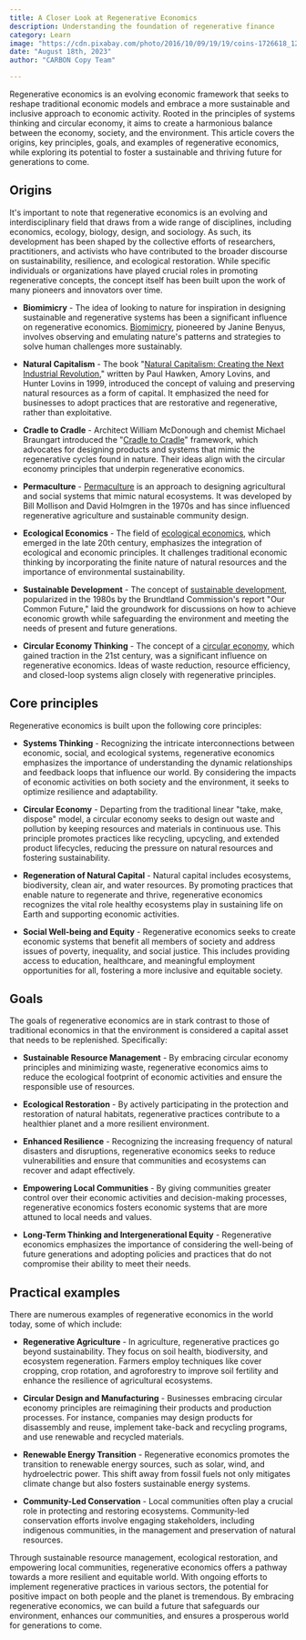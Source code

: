 ```yaml
---
title: A Closer Look at Regenerative Economics
description: Understanding the foundation of regenerative finance
category: Learn
image: "https://cdn.pixabay.com/photo/2016/10/09/19/19/coins-1726618_1280.jpg"
date: "August 18th, 2023"
author: "CARBON Copy Team"

---
```


Regenerative economics is an evolving economic framework that seeks to reshape traditional economic models and embrace a more sustainable and inclusive approach to economic activity. Rooted in the principles of systems thinking and circular economy, it aims to create a harmonious balance between the economy, society, and the environment. This article covers the origins, key principles, goals, and examples of regenerative economics, while exploring its potential to foster a sustainable and thriving future for generations to come.

## Origins

It's important to note that regenerative economics is an evolving and interdisciplinary field that draws from a wide range of disciplines, including economics, ecology, biology, design, and sociology. As such, its development has been shaped by the collective efforts of researchers, practitioners, and activists who have contributed to the broader discourse on sustainability, resilience, and ecological restoration. While specific individuals or organizations have played crucial roles in promoting regenerative concepts, the concept itself has been built upon the work of many pioneers and innovators over time.

- **Biomimicry** - The idea of looking to nature for inspiration in designing sustainable and regenerative systems has been a significant influence on regenerative economics. [Biomimicry](https://en.wikipedia.org/wiki/Biomimetics), pioneered by Janine Benyus, involves observing and emulating nature's patterns and strategies to solve human challenges more sustainably.

- **Natural Capitalism** - The book "[Natural Capitalism: Creating the Next Industrial Revolution](https://en.wikipedia.org/wiki/Natural_Capitalism)," written by Paul Hawken, Amory Lovins, and Hunter Lovins in 1999, introduced the concept of valuing and preserving natural resources as a form of capital. It emphasized the need for businesses to adopt practices that are restorative and regenerative, rather than exploitative.

- **Cradle to Cradle** - Architect William McDonough and chemist Michael Braungart introduced the "[Cradle to Cradle](https://en.wikipedia.org/wiki/Cradle-to-cradle_design)" framework, which advocates for designing products and systems that mimic the regenerative cycles found in nature. Their ideas align with the circular economy principles that underpin regenerative economics.

- **Permaculture** - [Permaculture](https://en.wikipedia.org/wiki/Permaculture) is an approach to designing agricultural and social systems that mimic natural ecosystems. It was developed by Bill Mollison and David Holmgren in the 1970s and has since influenced regenerative agriculture and sustainable community design.

- **Ecological Economics** - The field of [ecological economics](https://en.wikipedia.org/wiki/Ecological_economics), which emerged in the late 20th century, emphasizes the integration of ecological and economic principles. It challenges traditional economic thinking by incorporating the finite nature of natural resources and the importance of environmental sustainability.

- **Sustainable Development** - The concept of [sustainable development](https://en.wikipedia.org/wiki/Sustainable_development), popularized in the 1980s by the Brundtland Commission's report "Our Common Future," laid the groundwork for discussions on how to achieve economic growth while safeguarding the environment and meeting the needs of present and future generations.

- **Circular Economy Thinking** - The concept of a [circular economy](https://en.wikipedia.org/wiki/Circular_economy), which gained traction in the 21st century, was a significant influence on regenerative economics. Ideas of waste reduction, resource efficiency, and closed-loop systems align closely with regenerative principles.

## Core principles

Regenerative economics is built upon the following core principles:

- **Systems Thinking** - Recognizing the intricate interconnections between economic, social, and ecological systems, regenerative economics emphasizes the importance of understanding the dynamic relationships and feedback loops that influence our world. By considering the impacts of economic activities on both society and the environment, it seeks to optimize resilience and adaptability.

- **Circular Economy** - Departing from the traditional linear "take, make, dispose" model, a circular economy seeks to design out waste and pollution by keeping resources and materials in continuous use. This principle promotes practices like recycling, upcycling, and extended product lifecycles, reducing the pressure on natural resources and fostering sustainability.

- **Regeneration of Natural Capital** - Natural capital includes ecosystems, biodiversity, clean air, and water resources. By promoting practices that enable nature to regenerate and thrive, regenerative economics recognizes the vital role healthy ecosystems play in sustaining life on Earth and supporting economic activities.

- **Social Well-being and Equity** - Regenerative economics seeks to create economic systems that benefit all members of society and address issues of poverty, inequality, and social justice. This includes providing access to education, healthcare, and meaningful employment opportunities for all, fostering a more inclusive and equitable society.

## Goals

The goals of regenerative economics are in stark contrast to those of traditional economics in that the environment is considered a capital asset that needs to be replenished. Specifically:

- **Sustainable Resource Management** - By embracing circular economy principles and minimizing waste, regenerative economics aims to reduce the ecological footprint of economic activities and ensure the responsible use of resources.

- **Ecological Restoration** - By actively participating in the protection and restoration of natural habitats, regenerative practices contribute to a healthier planet and a more resilient environment.

- **Enhanced Resilience** - Recognizing the increasing frequency of natural disasters and disruptions, regenerative economics seeks to reduce vulnerabilities and ensure that communities and ecosystems can recover and adapt effectively.

- **Empowering Local Communities** - By giving communities greater control over their economic activities and decision-making processes, regenerative economics fosters economic systems that are more attuned to local needs and values.

- **Long-Term Thinking and Intergenerational Equity** - Regenerative economics emphasizes the importance of considering the well-being of future generations and adopting policies and practices that do not compromise their ability to meet their needs.

## Practical examples

There are numerous examples of regenerative economics in the world today, some of which include:

- **Regenerative Agriculture** - In agriculture, regenerative practices go beyond sustainability. They focus on soil health, biodiversity, and ecosystem regeneration. Farmers employ techniques like cover cropping, crop rotation, and agroforestry to improve soil fertility and enhance the resilience of agricultural ecosystems.

- **Circular Design and Manufacturing** - Businesses embracing circular economy principles are reimagining their products and production processes. For instance, companies may design products for disassembly and reuse, implement take-back and recycling programs, and use renewable and recycled materials.

- **Renewable Energy Transition** - Regenerative economics promotes the transition to renewable energy sources, such as solar, wind, and hydroelectric power. This shift away from fossil fuels not only mitigates climate change but also fosters sustainable energy systems.

- **Community-Led Conservation** - Local communities often play a crucial role in protecting and restoring ecosystems. Community-led conservation efforts involve engaging stakeholders, including indigenous communities, in the management and preservation of natural resources.

Through sustainable resource management, ecological restoration, and empowering local communities, regenerative economics offers a pathway towards a more resilient and equitable world. With ongoing efforts to implement regenerative practices in various sectors, the potential for positive impact on both people and the planet is tremendous. By embracing regenerative economics, we can build a future that safeguards our environment, enhances our communities, and ensures a prosperous world for generations to come.
